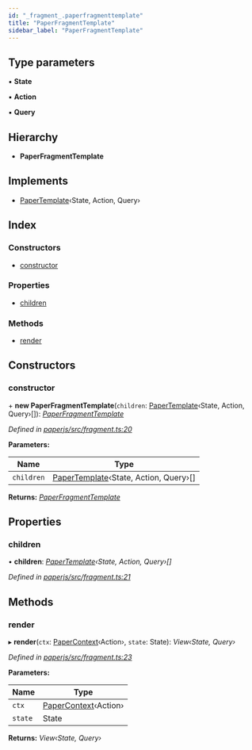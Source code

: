 ```yaml
---
id: "_fragment_.paperfragmenttemplate"
title: "PaperFragmentTemplate"
sidebar_label: "PaperFragmentTemplate"
---
```


## Type parameters

▪ **State**

▪ **Action**

▪ **Query**

## Hierarchy

* **PaperFragmentTemplate**

## Implements

* [PaperTemplate](../interfaces/_template_.papertemplate.md)‹State, Action, Query›

## Index

### Constructors

* [constructor](_fragment_.paperfragmenttemplate.md#constructor)

### Properties

* [children](_fragment_.paperfragmenttemplate.md#children)

### Methods

* [render](_fragment_.paperfragmenttemplate.md#render)

## Constructors

###  constructor

\+ **new PaperFragmentTemplate**(`children`: [PaperTemplate](../interfaces/_template_.papertemplate.md)‹State, Action, Query›[]): *[PaperFragmentTemplate](_fragment_.paperfragmenttemplate.md)*

*Defined in [paperjs/src/fragment.ts:20](https://github.com/fponticelli/tempo/blob/master/paperjs/src/fragment.ts#L20)*

**Parameters:**

Name | Type |
------ | ------ |
`children` | [PaperTemplate](../interfaces/_template_.papertemplate.md)‹State, Action, Query›[] |

**Returns:** *[PaperFragmentTemplate](_fragment_.paperfragmenttemplate.md)*

## Properties

###  children

• **children**: *[PaperTemplate](../interfaces/_template_.papertemplate.md)‹State, Action, Query›[]*

*Defined in [paperjs/src/fragment.ts:21](https://github.com/fponticelli/tempo/blob/master/paperjs/src/fragment.ts#L21)*

## Methods

###  render

▸ **render**(`ctx`: [PaperContext](_context_.papercontext.md)‹Action›, `state`: State): *View‹State, Query›*

*Defined in [paperjs/src/fragment.ts:23](https://github.com/fponticelli/tempo/blob/master/paperjs/src/fragment.ts#L23)*

**Parameters:**

Name | Type |
------ | ------ |
`ctx` | [PaperContext](_context_.papercontext.md)‹Action› |
`state` | State |

**Returns:** *View‹State, Query›*
